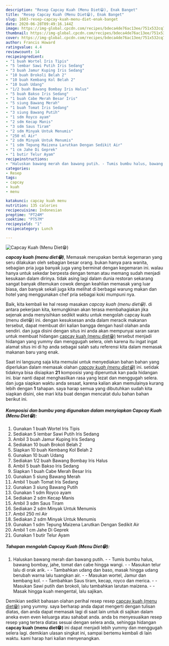 ```yaml
---
description: "Resep Capcay Kuah (Menu Diet😁), Enak Banget"
title: "Resep Capcay Kuah (Menu Diet😁), Enak Banget"
slug: 1603-resep-capcay-kuah-menu-diet-enak-banget
date: 2020-06-28T09:49:16.144Z
image: https://img-global.cpcdn.com/recipes/bdeca4de76ac13ee/751x532cq70/capcay-kuah-menu-diet😁-foto-resep-utama.jpg
thumbnail: https://img-global.cpcdn.com/recipes/bdeca4de76ac13ee/751x532cq70/capcay-kuah-menu-diet😁-foto-resep-utama.jpg
cover: https://img-global.cpcdn.com/recipes/bdeca4de76ac13ee/751x532cq70/capcay-kuah-menu-diet😁-foto-resep-utama.jpg
author: Francis Howard
ratingvalue: 4.4
reviewcount: 14
recipeingredient:
- "1 buah Wortel Iris Tipis"
- "5 lembar Sawi Putih Iris Sedang"
- "3 buah Jamur Kuping Iris Sedang"
- "10 buah Brokoli Belah 2"
- "10 buah Kembang Kol Belah 2"
- "10 buah Udang"
- "1/2 buah Bawang Bombay Iris Halus"
- "5 buah Bakso Iris Sedang"
- "1 buah Cabe Merah Besar Iris"
- "5 siung Bawang Merah"
- "1 buah Tomat Iris Sedang"
- "3 siung Bawang Putih"
- "1 sdm Royco ayam"
- "2 sdm Kecap Manis"
- "3 sdm Saus Tiram"
- "2 sdm Minyak Untuk Menumis"
- "250 ml Air"
- "2 sdm Minyak Untuk Menumis"
- "1 sdm Tepung Maizena Larutkan Dengan Sedikit Air"
- "1 cm Jahe Di Geprek"
- "1 butir Telur Ayam"
recipeinstructions:
- "Haluskan bawang merah dan bawang putih. - Tumis bumbu halus, bawang bombay, jahe, tomat dan cabe hingga wangi. - Masukan telur lalu di orak arik. - Tambahkan udang dan baso, masak hingga udang berubah warna lalu tuangkan air. - Masukan wortel, Jamur dan kembang kol. - Tambahkan Saus tiram, kecap, royco dan merica.  - Masukan Sawi putih dan brokoli, lalu tambahkan larutan maizena. - Masak hingga kuah mengental, lalu sajikan."
categories:
- Resep
tags:
- capcay
- kuah
- menu

katakunci: capcay kuah menu 
nutrition: 135 calories
recipecuisine: Indonesian
preptime: "PT24M"
cooktime: "PT57M"
recipeyield: "1"
recipecategory: Lunch

---
```



![Capcay Kuah (Menu Diet😁)](https://img-global.cpcdn.com/recipes/bdeca4de76ac13ee/751x532cq70/capcay-kuah-menu-diet😁-foto-resep-utama.jpg)

<b><i>capcay kuah (menu diet😁)</i></b>, Memasak merupakan bentuk kegemaran yang seru dilakukan oleh sebagian besar orang. bukan hanya para wanita, sebagian pria juga banyak juga yang berminat dengan kegemaran ini. walau hanya untuk sekedar berpesta dengan teman atau memang sudah menjadi kesukaan dalam dirinya. tidak asing lagi dalam dunia restoran sekarang sangat banyak ditemukan cowok dengan keahlian memasak yang luar biasa, dan banyak sekali juga kita melihat di berbagai warung makan dan hotel yang menggunakan chef pria sebagai koki mumpuni nya.



Baik, kita kembali ke hal resep masakan <i>capcay kuah (menu diet😁)</i>. di antara pekerjaan kita, kemungkinan akan terasa membahagiakan jika sejenak anda menyisihkan sedikit waktu untuk mengolah capcay kuah (menu diet😁) ini. dengan kesuksesan anda dalam meracik makanan tersebut, dapat membuat diri kalian bangga dengan hasil olahan anda sendiri. dan juga disini dengan situs ini anda akan mempunyai saran saran untuk membuat hidangan <u>capcay kuah (menu diet😁)</u> tersebut menjadi hidangan yang yummy dan menggugah selera, oleh karena itu ingat ingat alamat situs ini di hp anda sebagai salah satu referensi kita dalam memasak makanan baru yang enak.


Saat ini langsung saja kita memulai untuk menyediakan bahan bahan yang diperlukan dalam memasak olahan <u><i>capcay kuah (menu diet😁)</i></u> ini. setidak tidaknya bisa disiapkan <b>21</b> komposisi yang diperuntuk kan pada hidangan ini. biar nanti dapat menghasilkan rasa yang lezat dan menggugah selera. dan juga siapkan waktu anda sesaat, karena kalian akan memulainya kurang lebih dengan <b>1</b> tahapan. saya harap semua yang dibutuhkan sudah kita siapkan disini, oke mari kita buat dengan mencatat dulu bahan bahan berikut ini.

<!--inarticleads1-->

##### Komposisi dan bumbu yang digunakan dalam menyiapkan Capcay Kuah (Menu Diet😁):

1. Gunakan 1 buah Wortel Iris Tipis
1. Sediakan 5 lembar Sawi Putih Iris Sedang
1. Ambil 3 buah Jamur Kuping Iris Sedang
1. Sediakan 10 buah Brokoli Belah 2
1. Siapkan 10 buah Kembang Kol Belah 2
1. Gunakan 10 buah Udang
1. Sediakan 1/2 buah Bawang Bombay Iris Halus
1. Ambil 5 buah Bakso Iris Sedang
1. Siapkan 1 buah Cabe Merah Besar Iris
1. Gunakan 5 siung Bawang Merah
1. Ambil 1 buah Tomat Iris Sedang
1. Gunakan 3 siung Bawang Putih
1. Gunakan 1 sdm Royco ayam
1. Sediakan 2 sdm Kecap Manis
1. Ambil 3 sdm Saus Tiram
1. Sediakan 2 sdm Minyak Untuk Menumis
1. Ambil 250 ml Air
1. Sediakan 2 sdm Minyak Untuk Menumis
1. Gunakan 1 sdm Tepung Maizena Larutkan Dengan Sedikit Air
1. Ambil 1 cm Jahe Di Geprek
1. Gunakan 1 butir Telur Ayam




<!--inarticleads2-->

##### Tahapan mengolah Capcay Kuah (Menu Diet😁):

1. Haluskan bawang merah dan bawang putih. - - Tumis bumbu halus, bawang bombay, jahe, tomat dan cabe hingga wangi. - - Masukan telur lalu di orak arik. - - Tambahkan udang dan baso, masak hingga udang berubah warna lalu tuangkan air. - - Masukan wortel, Jamur dan kembang kol. - - Tambahkan Saus tiram, kecap, royco dan merica.  - - Masukan Sawi putih dan brokoli, lalu tambahkan larutan maizena. - - Masak hingga kuah mengental, lalu sajikan.




Demikian sedikit bahasan olahan perihal resep resep <u>capcay kuah (menu diet😁)</u> yang yummy. saya berharap anda dapat mengerti dengan tulisan diatas, dan anda dapat memasak lagi di saat lain untuk di sajikan dalam aneka even even keluarga atau sahabat anda. anda bs menyesuaikan resep resep yang tertera diatas sesuai dengan selera anda, sehingga hidangan <b>capcay kuah (menu diet😁)</b> ini dapat menjadi lebih yummy dan menggugah selera lagi. demikian ulasan singkat ini, sampai bertemu kembali di lain waktu. kami harap hari kalian menyenangkan.
